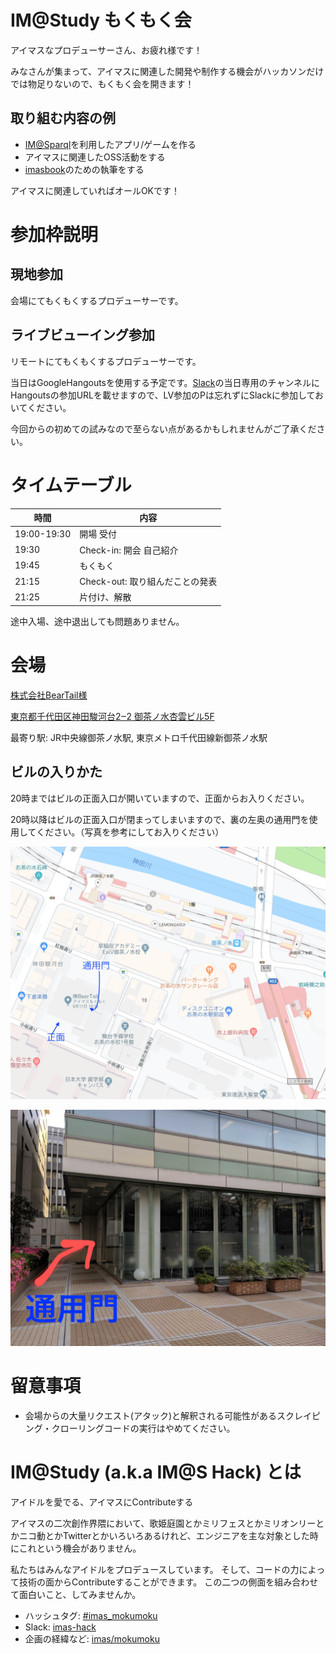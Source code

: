 # IM@Study もくもく会

アイマスなプロデューサーさん、お疲れ様です！

みなさんが集まって、アイマスに関連した開発や制作する機会がハッカソンだけでは物足りないので、もくもく会を開きます！

## 取り組む内容の例

- [IM@Sparql](https://sparql.crssnky.xyz/imas/)を利用したアプリ/ゲームを作る
- アイマスに関連したOSS活動をする
- [imasbook](https://github.com/imas/imasbook)のための執筆をする

アイマスに関連していればオールOKです！

# 参加枠説明

## 現地参加

会場にてもくもくするプロデューサーです。

## ライブビューイング参加

リモートにてもくもくするプロデューサーです。

当日はGoogleHangoutsを使用する予定です。[Slack](https://imas-hack.herokuapp.com)の当日専用のチャンネルにHangoutsの参加URLを載せますので、LV参加のPは忘れずにSlackに参加しておいてください。

今回からの初めての試みなので至らない点があるかもしれませんがご了承ください。

# タイムテーブル

| 時間        | 内容                            |
| ----------- | ------------------------------- |
| 19:00-19:30 | 開場 受付                       |
| 19:30       | Check-in: 開会 自己紹介         |
| 19:45       | もくもく                        |
| 21:15       | Check-out: 取り組んだことの発表 |
| 21:25       | 片付け、解散                    |

途中入場、途中退出しても問題ありません。

# 会場

[株式会社BearTail様](https://beartail.jp/)

[東京都千代田区神田駿河台2‒2 御茶ノ水杏雲ビル5F](https://goo.gl/maps/r4c4brt3WAy)

最寄り駅: JR中央線御茶ノ水駅, 東京メトロ千代田線新御茶ノ水駅

## ビルの入りかた

20時まではビルの正面入口が開いていますので、正面からお入りください。

20時以降はビルの正面入口が閉まってしまいますので、裏の左奥の通用門を使用してください。（写真を参考にしてお入りください）

![beartail map](/meetups/kanto/002/images/beartail_map.png)

![beartail building](/meetups/kanto/002/images/beartail_building.jpeg)

# 留意事項

- 会場からの大量リクエスト(アタック)と解釈される可能性があるスクレイピング・クローリングコードの実行はやめてください。

# IM@Study (a.k.a IM@S Hack) とは

アイドルを愛でる、アイマスにContributeする

アイマスの二次創作界隈において、歌姫庭園とかミリフェスとかミリオンリーとかニコ動とかTwitterとかいろいろあるけれど、エンジニアを主な対象とした時にこれという機会がありません。

私たちはみんなアイドルをプロデュースしています。 そして、コードの力によって技術の面からContributeすることができます。 この二つの側面を組み合わせて面白いこと、してみませんか。

- ハッシュタグ: [\#imas_mokumoku](https://twitter.com/hashtag/imas_mokumoku?src=hash)
- Slack: [imas-hack](https://imas-hack.herokuapp.com)
- 企画の経緯など: [imas/mokumoku](https://github.com/imas/mokumoku)
